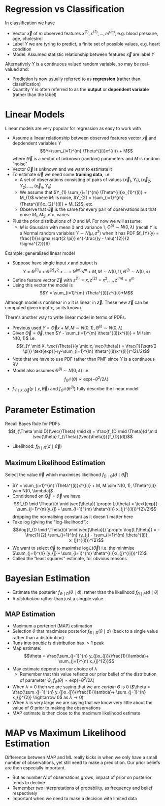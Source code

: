 # Regression vs Classification
In classification we have

- Vector $\vec{x}$ of $m$ observed features $x^{(1)}, x^{(2)}, \dots, m^{(m)}$, e.g. blood pressure, age, cholestrol
- Label $Y$ we are tyring to predict, a finite set of possible values, e.g. heart condition
- Model: Assumed statistic relationship between features $\vec{x}$ are label $Y$

Alternatively $Y$ is a continuous valued random variable, so may be real-valued and:

- Prediction is now usually referred to as **regression** (rather than classification)
- Quantity $Y$ is often referred to as the **output** or **dependent variable** (rather than the label)

# Linear Models
Linear models are very popular for regression as easy to work with

- Assume a linear relationship between observed features vector $\vec{x}$ and depdendent variables $Y$ $$Y=\sum_{i=1}^{m} \Theta^{(i)}x^{(i)} + M$$ where $\vec{\Theta}$ is a vector of unknown (random) parameters and $M$ is random "noise"
- Vector $\vec{\Theta}$ is unknown and we want to estimate it
- To estimate $\vec{\Theta}$ we need some **training data**, i.e.
    - A set of observations consisting of pairs of values $(\vec{x}_{1}, Y_{1}), (\vec{x}_{2}, Y_{2}), \dots, (\vec{x}_{n}, Y_{n})$
	- We assume that $Y_{1} \sum_{i=1}^{m} \Theta^{(i)}x_{1}^{(i)} + M_{1}$ where $M_{1}$ is noise, $Y_{2} = \sum_{i=1}^{m} \Theta^{(i)}x_{2}^{(i)} + M_{2}$, etc.
	- Observe that $\vec{\Theta}$ is the same for every pair of observations but that noise $M_{1}, M_{2}$, etc. varies
- Plus the prior distributions of $\Theta$ and $M$. For now we will assume:
    - $M$ is Gaussian with mean 0 and variance 1, $\Theta^{(i)} \sim N(0, \lambda)$ (recall $Y$ is a Normal random variables $Y \sim N(\mu, \sigma^{2})$ when it has PDF $f_{Y}(y) = \frac{1}{\sigma \sqrt{2 \pi}} e^{-\frac{(y - \mu)^{2}}{2 \sigma^{2}}}$)

Example: generalised linear model

- Suppose have single input $x$ and output is $$Y=\Theta^{(1)}x + \Theta^{(2)}x^{2} + \dots + \Theta^{(m)}s^{m} + M, M \sim N(0, 1), \Theta^{(i)} \sim N(0, \lambda)$$
- Define feature vector $\vec{Z}$ with $z^{(1)} = x, z^{(2)} = x^{2}, \dots, z^{(m)} = x^{m}$
- Using this vector the model is $$Y = \sum_{i=1}^{m} \Theta^{(i)}z^{(i)}+M$$

Although model is nonlinear in $x$ it is linear in $\vec{z}$. These new $\vec{z}$ can be computed given input $x$, so its known.

There's another way to write linear model in terms of PDFs.

- Previous used $Y=\vec{\Theta} x + M, M \sim N(0, 1), \Theta^{(i)} \sim N(0, \lambda)$
- Given $\vec{\Theta} = \vec{\theta}$, then $Y - \sum_{i=1}^{m} \theta^{(i)}x^{(i)} = M \sim N(0, 1)$ i.e. $$f_{Y \mid X, \vec{\Theta}}(y \mid x, \vec{\theta}) = \frac{1}{\sqrt{2 \pi}} \text{exp}(-(y-\sum_{i=1}^{m} \theta^{(i)}x^{(i)})^{2}/2)$$
- Note that we have to use PDF rather than PMF since $Y$ is a continuous RV
- Model also assumes $\Theta^{(i)} \sim N(0, \lambda)$ i.e. $$f_{\Theta^{(i)}}(\theta) \propto \text{exp}(-\theta^{2}/2 \lambda)$$
- $f_{Y \mid X, \vec{\Theta}}(y \mid x, \vec{\theta})$ and $f_{\Theta^{(i)}}(\theta^{(i)})$ fully describe the linear model

# Parameter Estimation
Recall Bayes Rule for PDFs $$f_{\Theta \mid D}(\vec{\Theta} \mid d) = \frac{f_{D \mid \Theta}(d \mid \vec{\theta} f_{\Theta}(\vec{\theta})}{f_{D}(d)}$$

- Likelihood: $f_{D \mid \Theta}(d \mid \vec{\theta})$

## Maximum Likelihood Estimation
Select the value $\vec{\theta}$ which maximises likelihood $f_{D \mid \Theta}(d \mid \vec{\theta})$

- $Y = \sum_{i=1}^{m} \Theta^{(i)}x^{(i)} + M, M \sim N(0, 1), \Theta^{(i)} \sim N(0, \lambda)$
- Conditioned on $\vec{\Theta} = \vec{\theta}$ we have $$f_{D \mid \Theta}(d \mid \vec{\theta}) \propto L(\theta) = \text{exp}(- \sum_{j=1}^{n}(y_{j} - \sum_{i=1}^{m} \theta^{(i)} x_{j}^{(i)})^{2}/2)$$ dropping the normalising constant as it doesn't matter here
- Take log (giving the "log-likelihood"): $$\log{f_{D \mid \Theta}(d \mid \vec{\theta})} \propto \log{L(\theta)} = -\frac{1}{2} \sum_{j=1}^{n} (y_{j} - \sum_{i=1}^{m} \theta^{(i)} x_{j}^{(i)})^{2}$$
- We want to select $\vec{\theta}$ to maximise $\log{L(\vec{\theta})}$ i.e. the  minimise $\sum_{j=1}^{n} (y_{j} - \sum_{i=1}^{m} \theta^{(i)}x_{j}^{(i)})^{2}$
- Called the "least squares" estimate, for obvious reasons

# Bayesian Estimation
- Estimate the posterier $f_{\Theta \mid D}(\theta \mid d)$, rather than the likelihood $f_{D \mid \theta}(d \mid \theta)$
- A *distribution* rather than just a singple value

## MAP Estimation
- Maximum a porteriori (MAP) estimation
- Selection $\theta$ that maximises posterior $f_{\Theta \mid D}(\theta \mid d)$ (back to a single value rather than a distribution)
- Runs into trouble is distribution has $> 1$ peak
- Map estimate: $$\theta = \frac{\sum_{j=1}^{n} y_{j}x_{j}}{\frac{1}{\lambda}+ \sum_{j=1}^{n} x_{j}^{2}}$$
- May estimate depends on our choice of $\lambda$
    - Remember that this value reflects our prior belief of the distribution of parameter $\Theta$, $f_{\Theta}(\theta) \propto \text{exp}(-\theta^{2}/2 \lambda)$
- When $\lambda = 0$ then we are saying that we are *certain* $\Theta$ is 0 ($\theta = \frac{\sum_{j=1}^{n} y_{j}x_{j}}{\frac{1}{\lambda}+ \sum_{j=1}^{n} x_{j}^{2}} \rightarrow 0$ as $\lambda \rightarrow 0$)
- When $\lambda$ is very large we are saying that we know very little about the value of $\Theta$ prior to making the observations
- MAP estimate is then close to the maximum likelihood estimate

# MAP vs Maximum Likelihood Estimation
Difference between MAP and ML really kicks in when we only have a small number of observations, yet still need to make a prediction. Our prior beliefs are then especially important.

- But as number $N$ of observations grows, impact of prior on posterior tends to decline
- Remember two interpretations of probability, as frequency and belief respectively
- Important when we need to make a decision with limited data
